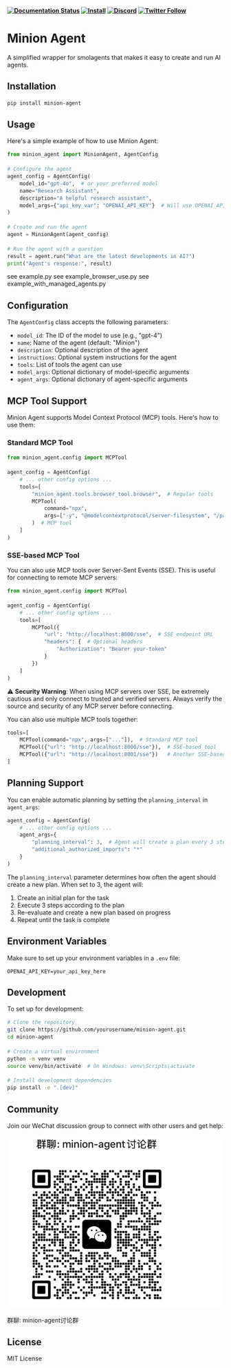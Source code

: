 **[![Documentation Status](https://img.shields.io/badge/documentation-brightgreen)](https://github.com/femto/minion-agent) 
[![Install](https://img.shields.io/badge/get_started-blue)](https://github.com/femto/minion-agent) 
[![Discord](https://dcbadge.limes.pink/api/server/HUC6xEK9aT?style=flat)](https://discord.gg/HUC6xEK9aT)
[![Twitter Follow](https://img.shields.io/twitter/follow/femtowin?style=social)](https://x.com/femtowin)**
# Minion Agent

A simplified wrapper for smolagents that makes it easy to create and run AI agents.

## Installation

```bash
pip install minion-agent
```

## Usage

Here's a simple example of how to use Minion Agent:

```python
from minion_agent import MinionAgent, AgentConfig

# Configure the agent
agent_config = AgentConfig(
    model_id="gpt-4o",  # or your preferred model
    name="Research Assistant",
    description="A helpful research assistant",
    model_args={"api_key_var": "OPENAI_API_KEY"}  # Will use OPENAI_API_KEY from environment
)

# Create and run the agent
agent = MinionAgent(agent_config)

# Run the agent with a question
result = agent.run("What are the latest developments in AI?")
print("Agent's response:", result)
```

see example.py
see example_browser_use.py
see example_with_managed_agents.py

## Configuration

The `AgentConfig` class accepts the following parameters:

- `model_id`: The ID of the model to use (e.g., "gpt-4")
- `name`: Name of the agent (default: "Minion")
- `description`: Optional description of the agent
- `instructions`: Optional system instructions for the agent
- `tools`: List of tools the agent can use
- `model_args`: Optional dictionary of model-specific arguments
- `agent_args`: Optional dictionary of agent-specific arguments

## MCP Tool Support

Minion Agent supports Model Context Protocol (MCP) tools. Here's how to use them:

### Standard MCP Tool

```python
from minion_agent.config import MCPTool

agent_config = AgentConfig(
    # ... other config options ...
    tools=[
        "minion_agent.tools.browser_tool.browser",  # Regular tools
        MCPTool(
            command="npx",
            args=["-y", "@modelcontextprotocol/server-filesystem", "/path/to/workspace"]
        )  # MCP tool
    ]
)
```

### SSE-based MCP Tool

You can also use MCP tools over Server-Sent Events (SSE). This is useful for connecting to remote MCP servers:

```python
from minion_agent.config import MCPTool

agent_config = AgentConfig(
    # ... other config options ...
    tools=[
        MCPTool({
            "url": "http://localhost:8000/sse",  # SSE endpoint URL
            "headers": {  # Optional headers
                "Authorization": "Bearer your-token"
            }
        })
    ]
)
```

⚠️ **Security Warning**: When using MCP servers over SSE, be extremely cautious and only connect to trusted and verified servers. Always verify the source and security of any MCP server before connecting.

You can also use multiple MCP tools together:

```python
tools=[
    MCPTool(command="npx", args=["..."]),  # Standard MCP tool
    MCPTool({"url": "http://localhost:8000/sse"}),  # SSE-based tool
    MCPTool({"url": "http://localhost:8001/sse"})   # Another SSE-based tool
]
```

## Planning Support

You can enable automatic planning by setting the `planning_interval` in `agent_args`:

```python
agent_config = AgentConfig(
    # ... other config options ...
    agent_args={
        "planning_interval": 3,  # Agent will create a plan every 3 steps
        "additional_authorized_imports": "*"
    }
)
```

The `planning_interval` parameter determines how often the agent should create a new plan. When set to 3, the agent will:
1. Create an initial plan for the task
2. Execute 3 steps according to the plan
3. Re-evaluate and create a new plan based on progress
4. Repeat until the task is complete

## Environment Variables

Make sure to set up your environment variables in a `.env` file:

```env
OPENAI_API_KEY=your_api_key_here
```

## Development

To set up for development:

```bash
# Clone the repository
git clone https://github.com/yourusername/minion-agent.git
cd minion-agent

# Create a virtual environment
python -m venv venv
source venv/bin/activate  # On Windows: venv\Scripts\activate

# Install development dependencies
pip install -e ".[dev]"
```

## Community

Join our WeChat discussion group to connect with other users and get help:

![WeChat Discussion Group](docs/images/wechat_group_qr.png)

群聊: minion-agent讨论群

## License

MIT License